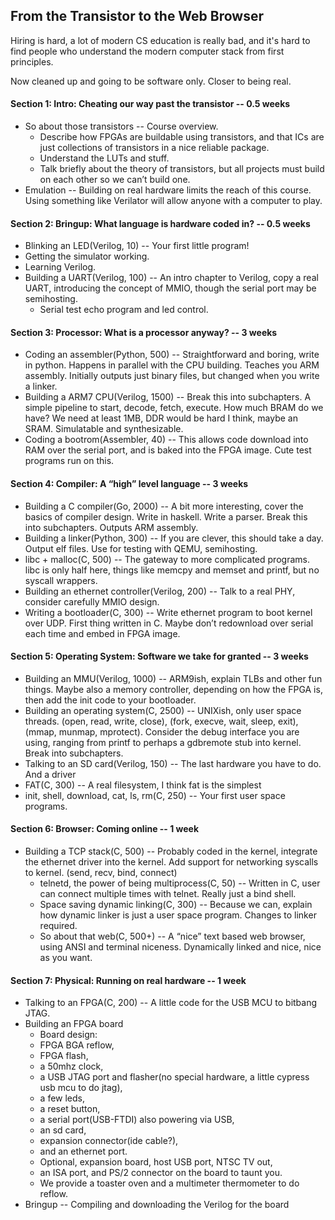 ## From the Transistor to the Web Browser

Hiring is hard, a lot of modern CS education is really bad, and it's hard to find people who understand the modern computer stack from first principles.

Now cleaned up and going to be software only. Closer to being real.

#### Section 1: Intro: Cheating our way past the transistor -- 0.5 weeks
- So about those transistors -- Course overview.
  - Describe how FPGAs are buildable using transistors, and that ICs are just collections of transistors in a nice reliable package.
  - Understand the LUTs and stuff.
  - Talk briefly about the theory of transistors, but all projects must build on each other so we can’t build one.
- Emulation -- Building on real hardware limits the reach of this course. Using something like Verilator will allow anyone with a computer to play.

#### Section 2: Bringup: What language is hardware coded in? -- 0.5 weeks
- Blinking an LED(Verilog, 10) -- Your first little program!
 - Getting the simulator working.
 - Learning Verilog.
- Building a UART(Verilog, 100) -- An intro chapter to Verilog, copy a real UART, introducing the concept of MMIO, though the serial port may be semihosting.
  - Serial test echo program and led control.

#### Section 3: Processor: What is a processor anyway? -- 3 weeks
- Coding an assembler(Python, 500) -- Straightforward and boring, write in python. Happens in parallel with the CPU building. Teaches you ARM assembly. Initially outputs just binary files, but changed when you write a linker.
- Building a ARM7 CPU(Verilog, 1500) -- Break this into subchapters. A simple pipeline to start, decode, fetch, execute. How much BRAM do we have? We need at least 1MB, DDR would be hard I think, maybe an SRAM. Simulatable and synthesizable.
- Coding a bootrom(Assembler, 40) -- This allows code download into RAM over the serial port, and is baked into the FPGA image. Cute test programs run on this.

#### Section 4: Compiler: A “high” level language -- 3 weeks
- Building a C compiler(Go, 2000) -- A bit more interesting, cover the basics of compiler design. Write in haskell. Write a parser. Break this into subchapters. Outputs ARM assembly.
- Building a linker(Python, 300) -- If you are clever, this should take a day. Output elf files. Use for testing with QEMU, semihosting.
- libc + malloc(C, 500) -- The gateway to more complicated programs. libc is only half here, things like memcpy and memset and printf, but no syscall wrappers.
- Building an ethernet controller(Verilog, 200) -- Talk to a real PHY, consider carefully MMIO design.
- Writing a bootloader(C, 300) -- Write ethernet program to boot kernel over UDP. First thing written in C. Maybe don’t redownload over serial each time and embed in FPGA image.

#### Section 5: Operating System: Software we take for granted -- 3 weeks
- Building an MMU(Verilog, 1000) -- ARM9ish, explain TLBs and other fun things. Maybe also a memory controller, depending on how the FPGA is, then add the init code to your bootloader.
- Building an operating system(C, 2500) -- UNIXish, only user space threads. (open, read, write, close), (fork, execve, wait, sleep, exit), (mmap, munmap, mprotect). Consider the debug interface you are using, ranging from printf to perhaps a gdbremote stub into kernel. Break into subchapters.
- Talking to an SD card(Verilog, 150) -- The last hardware you have to do. And a driver
- FAT(C, 300) -- A real filesystem, I think fat is the simplest
- init, shell, download, cat, ls, rm(C, 250) -- Your first user space programs.

#### Section 6: Browser: Coming online -- 1 week
- Building a TCP stack(C, 500) -- Probably coded in the kernel, integrate the ethernet driver into the kernel. Add support for networking syscalls to kernel. (send, recv, bind, connect)
  - telnetd, the power of being multiprocess(C, 50) --  Written in C, user can connect multiple times with telnet. Really just a bind shell.
  - Space saving dynamic linking(C, 300) -- Because we can, explain how dynamic linker is just a user space program. Changes to linker required.
  - So about that web(C, 500+) -- A “nice” text based web browser, using ANSI and terminal niceness. Dynamically linked and nice, nice as you want.

#### Section 7: Physical: Running on real hardware -- 1 week
  - Talking to an FPGA(C, 200) -- A little code for the USB MCU to bitbang JTAG.
  - Building an FPGA board
    - Board design:
    - FPGA BGA reflow,
    - FPGA flash,
    - a 50mhz clock,
    - a USB JTAG port and flasher(no special hardware, a little cypress usb mcu to do jtag),
    - a few leds,
    - a reset button,
    - a serial port(USB-FTDI) also powering via USB,
    - an sd card,
    - expansion connector(ide cable?),
    - and an ethernet port.
    - Optional, expansion board, host USB port, NTSC TV out,
    - an ISA port, and PS/2 connector on the board to taunt you.
    - We provide a toaster oven and a multimeter thermometer to do reflow. 
  - Bringup -- Compiling and downloading the Verilog for the board
